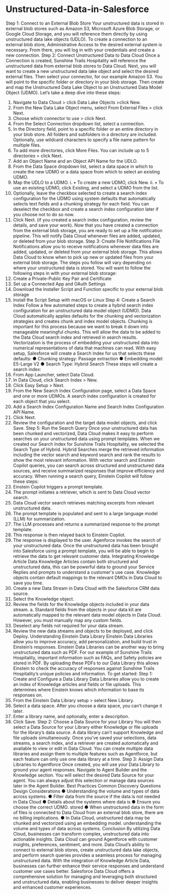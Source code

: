 # Unstructured-Data-in-Salesforce

Step 1: Connect to an External Blob Store
Your unstructured data is stored in external blob stores such as Amazon S3, Microsoft Azure
Blob Storage, or Google Cloud Storage, and you will reference them directly by using
unstructured data lake objects (UDLO). To create a connection to an external blob store,
Administrative Access to the desired external system is necessary. From there, you will log in
with your credentials and create a new connection.
Step 2: Connect Unstructured Data to Data Cloud
Once a Connection is created, Sunshine Trails Hospitality will reference the unstructured data
from external blob stores to Data Cloud. Next, you will want to create a new unstructured data
lake object and select the desired external files. Then select your connector, for our example
Amazon S3. You will point to the specific folder or directory in your blob storage. Then create
and map the Unstructured Data Lake Object to an Unstructured Data Model Object (UDMO).
Let’s take a deep dive into these steps:
1. Navigate to Data Cloud > click Data Lake Objects >click New.
2. From the New Data Lake Object menu, select From External Files > click Next.
3. Choose which connector to use > click Next.
4. From the Select Connection dropdown list, select a connection.
5. In the Directory field, point to a specific folder or an entire directory in your blob store. All
folders and subfolders in a directory are included. Optionally, use wildcard characters to
specify a file name pattern for multiple files.
6. To add more directories, click More Files. You can include up to 5 directories > click
Next.
7. Add an Object Name and an Object API Name for the UDLO.
8. From the Data Space dropdown list, select a data space in which to create the new
UDMO or a data space from which to select an existing UDMO.
9. Map the UDLO to a UDMO.
i. • To create a new UDMO, click New.
ii. • To use an existing UDMO, click Existing, and select a UDMO from the
list.
10. Optionally, leave the checkbox selected to create a search index configuration for the
UDMO using system defaults that automatically selects text fields and a chunking
strategy for each field. You can deselect the checkbox and create a search index
configuration later if you choose not to do so now.
11. Click Next. (if you created a search index configuration, review the details, and save
your work).
Now that you have created a connection from the external blob storage, you are ready
to set up a file notification pipeline. This will notify Data Cloud whenever files are
added, updated, or deleted from your blob storage.
Step 3: Create File Notifications
File Notifications allow you to receive notifications whenever data files are added, updated, or
deleted from your external blob storage. This allows Data Cloud to know when to pick up new or
updated files from your external blob storage. The steps you follow will vary depending on
where your unstructured data is stored. You will want to follow the following steps in with your
external blob storage:
1. Create a Private-Public Key Pair and Certificate
2. Set up a Connected App and OAuth Settings
3. Download the Installer Script and Function specific to your external blob storage
4. Install the Script Setup with macOS or Linux
Step 4: Create a Search Index
Follow a few automated steps to create a hybrid search index configuration for an unstructured
data model object (UDMO). Data Cloud automatically applies defaults for the chunking and
vectorization strategies and creates chunk and index model objects. Chunking is important for
this process because we want to break it down into manageable meaningful chunks. This will allow
the data to be added to the Data Cloud search index and retrieved in search results.
Vectorization is the process of embedding your unstructured data into numerical representations
of data that machines can read. With easy setup, Salesforce will create a Search Index for us
that selects these defaults:
● Chunking strategy: Passage extraction
● Embedding model: E5-Large V2
● Search Type: Hybrid Search
These steps will create a search index:
1. From App Launcher, select Data Cloud.
2. In Data Cloud, click Search Index > New.
3. Click Easy Setup > Next.
4. From the New Search Index Configuration page, select a Data Space and one or more
UDMOs. A search index configuration is created for each object that you select.
5. Add a Search Index Configuration Name and Search Index Configuration API Name.
6. Click Next.
7. Review the configuration and the target data model objects, and click Save.
Step 5: Run the Search Query
Once your unstructured data has been chunked and vectorized, Data Cloud makes it easy to
perform searches on your unstructured data using prompt templates. When we created our
Search Index for Sunshine Trails Hospitality, we selected the Search Type of Hybrid. Hybrid
Searches merge the retrieved information including the vector search and keyword search and
rank the results to show the most relevant information.
With vector search and Einstein Copilot queries, you can search across structured and
unstructured data sources, and receive summarized responses that improve efficiency and
accuracy.
When running a search query, Einstein Copilot will follow these steps:
1. Einstein Copilot triggers a prompt template.
2. The prompt initiates a retriever, which is sent to Data Cloud vector search.
3. Data Cloud vector search retrieves matching excerpts from relevant unstructured data.
4. The prompt template is populated and sent to a large language model (LLM) for
summarization.
5. The LLM processes and returns a summarized response to the prompt template.
6. This response is then relayed back to Einstein Copilot.
7. The response is displayed to the user.
Agenforce invokes the search of your unstructured data. Once the unstructured data has been
brought into Salesforce using a prompt template, you will be able to begin to retrieve the data to
get relevant customer data.
Integrating Knowledge Article Data
Knowledge Articles contain both structured and unstructured data, this can be powerful data to
ground your Service Replies and prompts to understand a customer's use case. Knowledge
objects contain default mappings to the relevant DMOs in Data Cloud to save you time.
1. Create a new Data Stream in Data Cloud with the Salesforce CRM data source.
2. Select the Knowledge object.
3. Review the fields for the Knowledge objects included in your data stream.
a. Standard fields from the objects in your data kit are automatically mapped to the
relevant data model objects in Data Cloud. However, you must manually map any
custom fields.
4. Deselect any fields not required for your data stream.
5. Review the new data streams and objects to be deployed, and click Deploy.
Understanding Einstein Data Library
Einstein Data Libraries allow you to improve accuracy, add personalization, and build trust in
Einstein’s responses. Einstein Data Libraries can be another way to bring unstructured data
such as PDF. For our example of Sunshine Trails Hospitality, important information such as
FAQs, and Safety policies are stored in PDF. By uploading these PDFs to our Data Library this
allows Einstein to check the accuracy of responses against Sunshine Trails Hospitality’s unique
policies and information. To get started:
Step 1: Create and Configure a Data Library
Data Libraries allow you to create an index of Knowledge articles and fields or file uploads. This
determines where Einstein knows which information to base its responses on.
1. From the Einstein Data Library setup > select New Library.
2. Select a data space. After you choose a data space, you can’t change it later.
3. Enter a library name, and optionally, enter a description.
4. Click Save.
Step 2: Choose a Data Source for your Library
You will then select a Data Source for your Library either Knowledge or file uploads for the
library’s data source. A data library can’t support Knowledge and file uploads simultaneously.
Once you’ve saved your selections, data streams, a search index, and a retriever are created
automatically and available to view or edit in Data Cloud.
You can create multiple data libraries and assign them to multiple features such as
Agentforce, but each feature can only use one data library at a time.
Step 3: Assign Data Libraries to Agentforce
Once created, you will use your Data Library to ground your agent responses. Navigate to
Agent Builder and the Knowledge section. You will select the desired Data Source for your
agent. You can always adjust this selection or manage data sources later in the Agent Builder.
Best Practices
Common Discovery Questions Design Considerations
● Understanding the volume and types of
data across systems.
● Filter data from the source if the data is
not needed in Data Cloud
● Details about the systems where data is ● Ensure you choose the correct UDMO.
stored
● When unstructured data in the form of
files is connected to Data Cloud from an
external blob store, there are no billing
implications.
● In Data Cloud, unstructured data may
be chunked and vectorized using an
embedding model. understanding the
volume and types of data across
systems.
Conclusion
By utilizing Data Cloud, businesses can transform complex, unstructured data into actionable
insights. Data Cloud can ground Agentforce with customer insights, preferences, sentiment, and
more. Data Cloud’s ability to connect to external blob stores, create unstructured data lake
objects, and perform search queries provides a seamless process for managing unstructured
data. With the integration of Knowledge Article Data, businesses can further enhance their
service responses and understand customer use cases better. Salesforce Data Cloud offers a
comprehensive solution for managing and leveraging both structured and unstructured data,
enabling businesses to deliver deeper insights and enhanced customer experiences.

